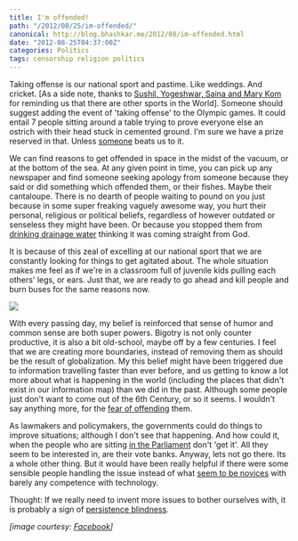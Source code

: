 ```yaml
---
title: I'm offended!
path: "/2012/08/25/im-offended/"
canonical: http://blog.bhashkar.me/2012/08/im-offended.html
date: "2012-08-25T04:37:00Z"
categories: Politics
tags: censorship religion politics
---
```

Taking offense is our national sport and pastime. Like weddings. And cricket. [As a side note, thanks to [Sushil, Yogeshwar, Saina and Mary Kom](http://en.wikipedia.org/wiki/India_at_the_2012_Summer_Olympics) for reminding us that there are other sports in the World]. Someone should suggest adding the event of 'taking offense' to the Olympic games. It could entail 7 people sitting around a table trying to prove everyone else an ostrich with their head stuck in cemented ground. I'm sure we have a prize reserved in that. Unless [someone](http://www.care2.com/causes/somali-comedian-shot-dead-after-making-islamist-jokes.html) beats us to it.<span class="more"></span>

We can find reasons to get offended in space in the midst of the vacuum, or at the bottom of the sea. At any given point in time, you can pick up any newspaper and find someone seeking apology from someone because they said or did something which offended them, or their fishes. Maybe their cantaloupe. There is no dearth of people waiting to pound on you just because in some super freaking vaguely awesome way, you hurt their personal, religious or political beliefs, regardless of however outdated or senseless they might have been. Or because you stopped them from [drinking drainage water](http://www.newscientist.com/article/mg21428714.000-miracle-buster-why-i-traced-holy-water-to-leaky-drain.html) thinking it was coming straight from God.

It is because of this zeal of excelling at our national sport that we are constantly looking for things to get agitated about. The whole situation makes me feel as if we're in a classroom full of juvenile kids pulling each others' legs, or ears. Just that, we are ready to go ahead and kill people and burn buses for the same reasons now.

![](http://i.imgur.com/N4vfTn2.jpg)

With every passing day, my belief is reinforced that sense of humor and common sense are both super powers. Bigotry is not only counter productive, it is also a bit old-school, maybe off by a few centuries. I feel that we are creating more boundaries, instead of removing them as should be the result of globalization. My this belief might have been triggered due to information travelling faster than ever before, and us getting to know a lot more about what is happening in the world (including the places that didn't exist in our information map) than we did in the past. Although some people just don't want to come out of the 6th Century, or so it seems. I wouldn't say anything more, for the [fear of offending](http://www.hindustantimes.com/India-news/WestBengal/Professor-arrested-for-poking-fun-at-Mamata/Article1-839847.aspx) them.

As lawmakers and policymakers, the governments could do things to improve situations; although I don't see that happening. And how could it, when the people who are sitting [in the Parliament](http://thinkers-pad.blogspot.in/2012/08/asaduddin-owaisi-khilafat-20.html) don't 'get it'. All they seem to be interested in, are their vote banks. Anyway, lets not go there. Its a whole other thing. But it would have been really helpful if there were some sensible people handling the issue instead of what [seem to be novices](http://in.reuters.com/article/2012/08/24/india-twitter-facebook-ban-social-media-idINDEE87N09V20120824) with barely any competence with technology.

Thought: If we really need to invent more issues to bother ourselves with, it is probably a sign of [persistence blindness](http://mindhacks.com/2012/05/18/bbc-future-column-why-your-brain-loves-to-tune-out/).

_[image courtesy: [Facebook](https://www.facebook.com/photo.php?fbid=10151863469072718&amp;set=a.106074207717.119507.655212717&amp;type=1&amp;theater)]_
